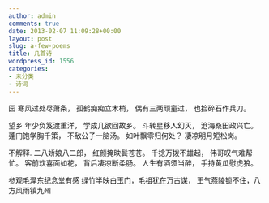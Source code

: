```yaml
---
author: admin
comments: true
date: 2013-02-07 11:09:28+00:00
layout: post
slug: a-few-poems
title: 几首诗
wordpress_id: 1556
categories:
- 未分类
- 诗词
---
```


园
寒风过处尽萧条，
孤鹤痴痴立木梢，
偶有三两顽童过，
也捡碎石作兵刀。

望乡
年少负笈渡重洋，
学成几欲回故乡。
斗转星移人幻灭，
沧海桑田政兴亡。
蓬门饱学胸千策，
不敌公子一脑汤。
如叶飘零归何处？
凄凉明月短松岗。

不解释.
二八娇娘八二郎，
红颜掩映鬓苍苍。
千捻万拨不雄起，
伟哥叹气难帮忙。
客前欢喜面如花，
背后凄凉断柔肠。
人生有酒须当醉，
手持黄瓜慰虎狼。

参观毛泽东纪念堂有感
绿竹半映白玉门，毛祖犹在万古谋，
王气燕陵锁不住，八方风雨镇九州
